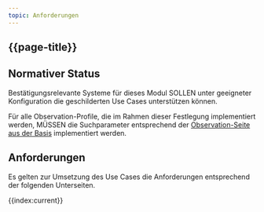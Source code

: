 ```yaml
---
topic: Anforderungen
---
```


## {{page-title}}

## Normativer Status

Bestätigungsrelevante Systeme für dieses Modul SOLLEN unter geeigneter Konfiguration die geschilderten Use Cases unterstützen können.

Für alle Observation-Profile, die im Rahmen dieser Festlegung implementiert werden, MÜSSEN die Suchparameter entsprechend der [Observation-Seite aus der Basis](https://simplifier.net/guide/isik-basis-403/ImplementationGuide-markdown-Datenobjekte-Datenobjekte_Observation?version=current) implementiert werden.

## Anforderungen

Es gelten zur Umsetzung des Use Cases die Anforderungen entsprechend der folgenden Unterseiten.

{{index:current}}